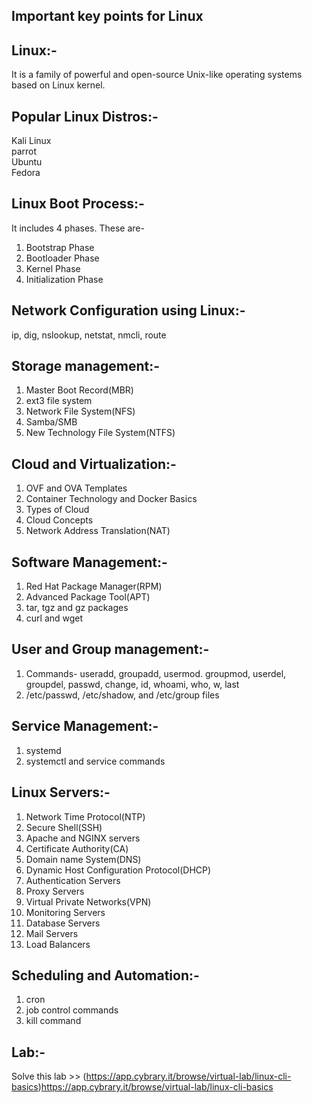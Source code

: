 Important key points for Linux
------------------------------
## Linux:-
It is a family of powerful and open-source Unix-like operating systems based on Linux kernel.

## Popular Linux Distros:-
Kali Linux<br>
parrot<br>
Ubuntu<br>
Fedora<br>

## Linux Boot Process:-
It includes 4 phases. These are-
1. Bootstrap Phase
2. Bootloader Phase
3. Kernel Phase
4. Initialization Phase


## Network Configuration using Linux:-
ip, dig, nslookup, netstat, nmcli, route

## Storage management:-
1. Master Boot Record(MBR)
2. ext3 file system
3. Network File System(NFS)
4. Samba/SMB
5. New Technology File System(NTFS)

## Cloud and Virtualization:-
1. OVF and OVA Templates
2. Container Technology and Docker Basics
3. Types of Cloud
4. Cloud Concepts
5. Network Address Translation(NAT)

## Software Management:-
1. Red Hat Package Manager(RPM)
2. Advanced Package Tool(APT)
3. tar, tgz and gz packages
4. curl and wget

## User and Group management:-
1. Commands- useradd, groupadd, usermod. groupmod, userdel, groupdel, passwd, change, id, whoami, who, w, last
2. /etc/passwd, /etc/shadow, and /etc/group files

## Service  Management:-
1. systemd
2. systemctl and service commands


## Linux Servers:-
1. Network Time Protocol(NTP)
2. Secure Shell(SSH)
3. Apache and NGINX servers
4. Certificate Authority(CA)
5. Domain name System(DNS)
6. Dynamic Host Configuration Protocol(DHCP)
7. Authentication Servers
8. Proxy Servers
9. Virtual Private Networks(VPN)
10. Monitoring Servers
11. Database Servers
12. Mail Servers
13. Load Balancers

## Scheduling and Automation:-
1. cron
2. job control commands
3. kill command

## Lab:-
Solve this lab >> (https://app.cybrary.it/browse/virtual-lab/linux-cli-basics)https://app.cybrary.it/browse/virtual-lab/linux-cli-basics
